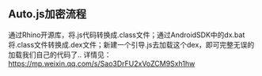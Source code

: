 ## Auto.js加密流程
通过Rhino开源库，将.js代码转换成.class文件；通过AndroidSDK中的dx.bat将.class文件转换成.dex文件；新建一个引导.js去加载这个dex，即可完整无误的加载我们自己的代码了..
详情见：https://mp.weixin.qq.com/s/Sao3DrFU2xVoZCM9Sxh1hw
